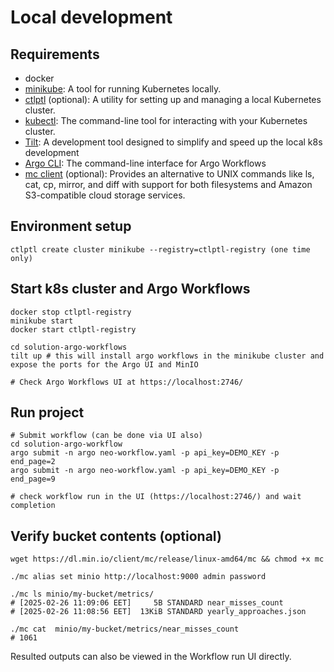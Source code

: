 # Local development

## Requirements

- docker
- [minikube](https://minikube.sigs.k8s.io/docs/start): A tool for running Kubernetes locally.
- [ctlptl](https://github.com/tilt-dev/ctlptl) (optional): A utility for setting up and managing a local Kubernetes
  cluster.
- [kubectl](https://kubernetes.io/docs/reference/kubectl/): The command-line tool for interacting with your Kubernetes
  cluster.
- [Tilt](https://docs.tilt.dev/install.html): A development tool designed to simplify and speed up the local k8s
  development
- [Argo CLI](https://github.com/argoproj/argo-workflows/releases/): The command-line interface for Argo Workflows
- [mc client](https://min.io/docs/minio/linux/reference/minio-mc.html) (optional):  Provides an alternative to UNIX
  commands like ls, cat, cp, mirror, and diff with support for both filesystems and Amazon S3-compatible cloud storage
  services.

## Environment setup

```
ctlptl create cluster minikube --registry=ctlptl-registry (one time only)
```

## Start k8s cluster and Argo Workflows
```
docker stop ctlptl-registry
minikube start
docker start ctlptl-registry

cd solution-argo-workflows
tilt up # this will install argo workflows in the minikube cluster and expose the ports for the Argo UI and MinIO

# Check Argo Workflows UI at https://localhost:2746/
```

## Run project

```
# Submit workflow (can be done via UI also)
cd solution-argo-workflow
argo submit -n argo neo-workflow.yaml -p api_key=DEMO_KEY -p end_page=2
argo submit -n argo neo-workflow.yaml -p api_key=DEMO_KEY -p end_page=9

# check workflow run in the UI (https://localhost:2746/) and wait completion
```

## Verify bucket contents (optional)

```
wget https://dl.min.io/client/mc/release/linux-amd64/mc && chmod +x mc

./mc alias set minio http://localhost:9000 admin password

./mc ls minio/my-bucket/metrics/
# [2025-02-26 11:09:06 EET]     5B STANDARD near_misses_count
# [2025-02-26 11:08:56 EET]  13KiB STANDARD yearly_approaches.json

./mc cat  minio/my-bucket/metrics/near_misses_count
# 1061
```

Resulted outputs can also be viewed in the Workflow run UI directly.
